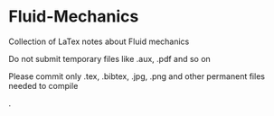 # Fluid-Mechanics
Collection of LaTex notes about Fluid mechanics


Do not submit temporary files like .aux, .pdf and so on

Please commit only .tex, .bibtex, .jpg, .png and other permanent files needed to compile




.
